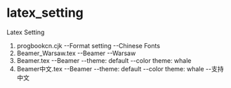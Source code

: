 # latex_setting
Latex Setting
1. progbookcn.cjk
    --Format setting
    --Chinese Fonts
2. Beamer_Warsaw.tex
    --Beamer
    --Warsaw
3. Beamer.tex
    --Beamer
    --theme: default
    --color theme: whale
4. Beamer中文.tex
    --Beamer
    --theme: default
    --color theme: whale
    --支持中文
